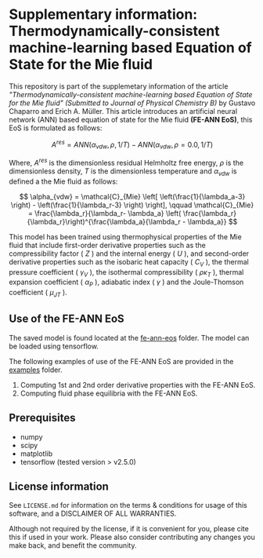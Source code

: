 
# Supplementary information: Thermodynamically-consistent machine-learning based Equation of State for the Mie fluid

This repository is part of the supplemetary information of the article *"Thermodynamically-consistent machine-learning based Equation of State for the Mie fluid" (Submitted to Journal of Physical Chemistry B)* by Gustavo Chaparro and Erich A. Müller. This article introduces an artificial neural network (ANN) based equation of state for the Mie fluid **(FE-ANN EoS)**, this EoS is formulated as follows:

$$ A^{res} = ANN(\alpha_{vdw}, \rho, 1/T) - ANN(\alpha_{vdw}, \rho=0.0, 1/T) $$

Where, $A^{res}$ is the dimensionless residual Helmholtz free energy, $\rho$ is the dimensionless density, $T$ is the dimensionless temperature and $\alpha_{vdw}$ is defined a the Mie fluid as follows:

$$ \alpha_{vdw} = \mathcal{C}_{Mie} \left[ \left(\frac{1}{\lambda_a-3} \right) - \left(\frac{1}{\lambda_r-3} \right) \right], \qquad \mathcal{C}_{Mie} = \frac{\lambda_r}{\lambda_r- \lambda_a} \left( \frac{\lambda_r}{\lambda_r}\right)^{\frac{\lambda_a}{\lambda_r - \lambda_a}} $$

This model has been trained using thermophysical properties of the Mie fluid that include first-order derivative properties such as the compressibility factor ( $Z$ ) and the internal energy ( $U$ ), and second-order derivative properties such as the isobaric heat capacity ( $C_V$ ), the thermal pressure coefficient ( $\gamma_V$ ), the isothermal compressibility ( $\rho\kappa_T$ ), thermal expansion coefficient ( $\alpha_P$ ), adiabatic index ( $\gamma$ ) and the Joule-Thomson coefficient ( $\mu_{JT}$ ).


## Use of the FE-ANN EoS

The saved model is found located at the [fe-ann-eos](./fe-ann-eos) folder. The model can be loaded using tensorflow.

The following examples of use of the FE-ANN EoS are provided in the [examples](./examples) folder.

1. Computing 1st and 2nd order derivative properties with the FE-ANN EoS.
2. Computing fluid phase equilibria with the FE-ANN EoS.



## Prerequisites

- numpy
- scipy
- matplotlib
- tensorflow (tested version > v2.5.0)

## License information

See ``LICENSE.md`` for information on the terms & conditions for usage of this software, and a DISCLAIMER OF ALL WARRANTIES.

Although not required by the license, if it is convenient for you, please cite this  if used in your work. Please also consider contributing any changes you make back, and benefit the community.